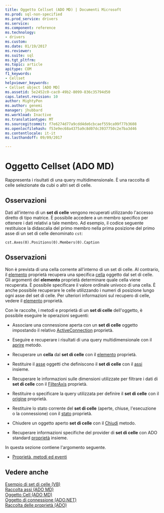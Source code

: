 ```yaml
---
title: Oggetto Cellset (ADO MD) | Documenti Microsoft
ms.prod: sql-non-specified
ms.prod_service: drivers
ms.service: 
ms.component: reference
ms.technology:
- drivers
ms.custom: 
ms.date: 01/19/2017
ms.reviewer: 
ms.suite: sql
ms.tgt_pltfrm: 
ms.topic: article
apitype: COM
f1_keywords:
- Cellset
helpviewer_keywords:
- Cellset object [ADO MD]
ms.assetid: 5e2452c0-cac0-49b2-8099-836c35794d50
caps.latest.revision: 10
author: MightyPen
ms.author: genemi
manager: jhubbard
ms.workload: Inactive
ms.translationtype: MT
ms.sourcegitcommit: f7e6274d77a9cdd4de6cbcaef559ca99f77b3608
ms.openlocfilehash: f53e9ec68a4375a9c8d07dc3937750c2e7ba3d46
ms.contentlocale: it-it
ms.lasthandoff: 09/09/2017

---
```

# <a name="cellset-object-ado-md"></a>Oggetto Cellset (ADO MD)
Rappresenta i risultati di una query multidimensionale. È una raccolta di celle selezionate da cubi o altri set di celle.  
  
## <a name="remarks"></a>Osservazioni  
 Dati all'interno di un **set di celle** vengono recuperati utilizzando l'accesso diretto di tipo matrice. È possibile accedere a un membro specifico per ottenere i dati relativi a tale membro. Ad esempio, il codice seguente restituisce la didascalia del primo membro nella prima posizione del primo asse di un set di celle denominato `cst`:  
  
```  
cst.Axes(0).Positions(0).Members(0).Caption  
```  
  
## <a name="remarks"></a>Osservazioni  
 Non è prevista di una cella corrente all'interno di un set di celle. Al contrario, il [elemento](../../../ado/reference/ado-md-api/item-property-ado-md-cellset.md) proprietà recupera una specifica [cella](../../../ado/reference/ado-md-api/cell-object-ado-md.md) oggetto dal set di celle. Gli argomenti del **elemento** proprietà determinare quale cella viene recuperata. È possibile specificare il valore ordinale univoco di una cella. È anche possibile recuperare le celle utilizzando i numeri di posizione lungo ogni asse del set di celle. Per ulteriori informazioni sul recupero di celle, vedere il [elemento](../../../ado/reference/ado-md-api/item-property-ado-md-cellset.md) proprietà.  
  
 Con le raccolte, i metodi e proprietà di un **set di celle** dell'oggetto, è possibile eseguire le operazioni seguenti:  
  
-   Associare una connessione aperta con un **set di celle** oggetto impostando il relativo [ActiveConnection](../../../ado/reference/ado-md-api/activeconnection-property-ado-md.md) proprietà.  
  
-   Eseguire e recuperare i risultati di una query multidimensionale con il [aprire](../../../ado/reference/ado-md-api/open-method-ado-md.md) metodo.  
  
-   Recuperare un **cella** dal **set di celle** con il [elemento](../../../ado/reference/ado-md-api/item-property-ado-md-cellset.md) proprietà.  
  
-   Restituire il [asse](../../../ado/reference/ado-md-api/axis-object-ado-md.md) oggetti che definiscono il **set di celle** con il [assi](../../../ado/reference/ado-md-api/axes-collection-ado-md.md) insieme.  
  
-   Recuperare le informazioni sulle dimensioni utilizzate per filtrare i dati di **set di celle** con il [FilterAxis](../../../ado/reference/ado-md-api/filteraxis-property-ado-md.md) proprietà.  
  
-   Restituire o specificare la query utilizzata per definire il **set di celle** con il [origine](../../../ado/reference/ado-md-api/source-property-ado-md.md) proprietà.  
  
-   Restituire lo stato corrente del **set di celle** (aperte, chiuse, l'esecuzione o la connessione) con il [stato](../../../ado/reference/ado-md-api/state-property-ado-md.md) proprietà.  
  
-   Chiudere un oggetto aperto **set di celle** con il [Chiudi](../../../ado/reference/ado-md-api/close-method-ado-md.md) metodo.  
  
-   Recuperare informazioni specifiche del provider di **set di celle** con ADO standard [proprietà](../../../ado/reference/ado-api/properties-collection-ado.md) insieme.  
  
 In questa sezione contiene l'argomento seguente.  
  
-   [Proprietà, metodi ed eventi](../../../ado/reference/ado-md-api/cellset-object-properties-methods-and-events.md)  
  
## <a name="see-also"></a>Vedere anche  
 [Esempio di set di celle (VB)](../../../ado/reference/ado-md-api/cellset-example-vb.md)   
 [Raccolta assi (ADO MD)](../../../ado/reference/ado-md-api/axes-collection-ado-md.md)   
 [Oggetto Cell (ADO MD)](../../../ado/reference/ado-md-api/cell-object-ado-md.md)   
 [Oggetto di connessione (ADO.NET)](../../../ado/reference/ado-api/connection-object-ado.md)   
 [Raccolta delle proprietà (ADO)](../../../ado/reference/ado-api/properties-collection-ado.md)

